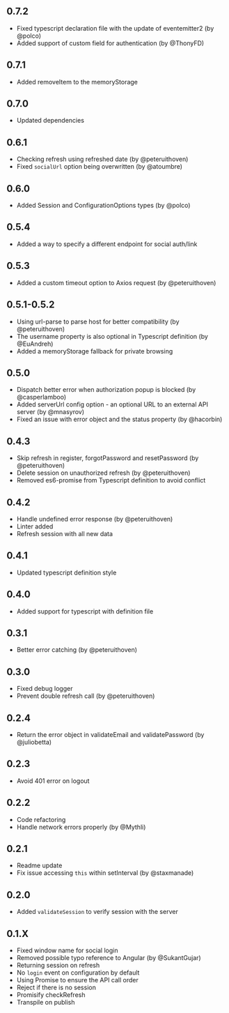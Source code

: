 ## 0.7.2
- Fixed typescript declaration file with the update of eventemitter2 (by @polco)
- Added support of custom field for authentication (by @ThonyFD)

## 0.7.1
- Added removeItem to the memoryStorage

## 0.7.0
- Updated dependencies

## 0.6.1
- Checking refresh using refreshed date (by @peteruithoven)
- Fixed `socialUrl` option being overwritten (by @atoumbre)

## 0.6.0
- Added Session and ConfigurationOptions types (by @polco)

## 0.5.4
- Added a way to specify a different endpoint for social auth/link

## 0.5.3
- Added a custom timeout option to Axios request (by @peteruithoven)

## 0.5.1-0.5.2
- Using url-parse to parse host for better compatibility (by @peteruithoven)
- The username property is also optional in Typescript definition (by @EuAndreh)
- Added a memoryStorage fallback for private browsing

## 0.5.0
- Dispatch better error when authorization popup is blocked (by @casperlamboo)
- Added serverUrl config option - an optional URL to an external API server (by @mnasyrov)
- Fixed an issue with error object and the status property (by @hacorbin)

## 0.4.3
- Skip refresh in register, forgotPassword and resetPassword (by @peteruithoven)
- Delete session on unauthorized refresh (by @peteruithoven)
- Removed es6-promise from Typescript definition to avoid conflict

## 0.4.2
- Handle undefined error response (by @peteruithoven)
- Linter added
- Refresh session with all new data

## 0.4.1
- Updated typescript definition style

## 0.4.0
- Added support for typescript with definition file

## 0.3.1
- Better error catching (by @peteruithoven)

## 0.3.0
- Fixed debug logger
- Prevent double refresh call (by @peteruithoven)

## 0.2.4
- Return the error object in validateEmail and validatePassword (by @juliobetta)


## 0.2.3
- Avoid 401 error on logout

## 0.2.2
- Code refactoring
- Handle network errors properly (by @Mythli)

## 0.2.1
- Readme update
- Fix issue accessing `this` within setInterval (by @staxmanade)

## 0.2.0
- Added `validateSession` to verify session with the server

## 0.1.X
- Fixed window name for social login
- Removed possible typo reference to Angular (by @SukantGujar)
- Returning session on refresh
- No `login` event on configuration by default
- Using Promise to ensure the API call order
- Reject if there is no session
- Promisify checkRefresh
- Transpile on publish
